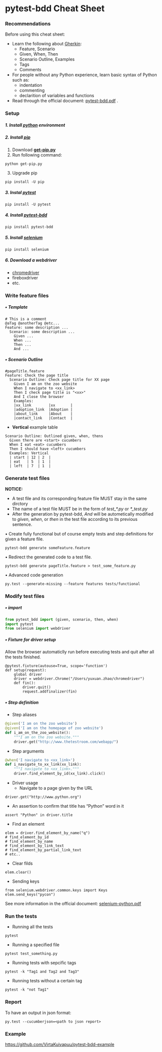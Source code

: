 # pytest-bdd Cheat Sheet

### Recommendations
Before using this cheat sheet:
+ Learn the following about [Gherkin](https://cucumber.io/docs/reference#gherkin):
  - Feature, Scenario
  - Given, When, Then
  - Scenario Outline, Examples
  - Tags
  - Comments
+ For people without any Python experience, learn basic syntax of Python such as:
  - indentation 
  - commenting 
  - declarition of variables and functions
+ Read through the official document: [pytest-bdd.pdf](https://media.readthedocs.org/pdf/pytest-bdd/latest/pytest-bdd.pdf) .

### Setup

##### 1. Install [python](https://www.python.org/downloads/) environment
	
##### 2. Install [pip](https://media.readthedocs.org/pdf/pip/latest/pip.pdf)
1. Download **[get-pip.py](https://bootstrap.pypa.io/get-pip.py)**
2. Run following command:
```
python get-pip.py
```
3. Upgrade pip
```
pip install -U pip
```

##### 3. Instal [pytest](https://media.readthedocs.org/pdf/pytest/latest/pytest.pdf)
```
pip install -U pytest
```

##### 4. Install [pytest-bdd](https://media.readthedocs.org/pdf/pytest-bdd/latest/pytest-bdd.pdf)
```
pip install pytest-bdd
```

##### 5. Install [selenium](https://media.readthedocs.org/pdf/selenium-python/latest/selenium-python.pdf)

```
pip install selenium
```
##### 6. Download a webdriver
* [chromedriver](https://sites.google.com/a/chromium.org/chromedriver/downloads)
* fireboxdriver
* etc.


### Write feature files
##### • Template
```
# This is a comment
@aTag @anotherTag @etc...
Feature: some description ...
  Scenario: some description ...
    Given ...
    When ...
    Then ...
    And ...
```

##### • Scenario Outline

```
#pageTitle.feature
Feature: Check the page title
  Scenario Outline: Check page title for XX page
    Given I am on the zoo website
    When I navigate to <xx_link>
    Then I check page title is "<xx>"
    And I close the browser
    Examples:
    |xx_link        |xx       |
    |adoption_link  |Adoption |
    |about_link     |About    |
    |contact_link   |Contact  |
```  
  
* **Vertical** example table
```
Scenario Outline: Outlined given, when, thens 
  Given there are <start> cucumbers
  When I eat <eat> cucumbers
  Then I should have <left> cucumbers
  Examples: Vertical
  | start | 12 | 2  | 
  | eat   | 5  | 1  |  
  | left  | 7  | 1  |
```

### Generate test files
**NOTICE:** 
* A test file and its corresponding feature file MUST stay in the same dirctory
* The name of a test file MUST be in the form of <i>test_\*.py</i> or <i>\*_test.py</i>
* After the generation by pytest-bdd, *And* will be autometically modified to *given*, *when*, or *then* in the test file according to its previous sentence.

• Create fully functional but of course empty tests and step definitions for given a feature file.
```
pytest-bdd generate someFeature.feature
```
• Redirect the generated code to a test file.
```
pytest-bdd generate pageTitle.feature > test_some_feature.py
```
• Advanced code generation
```
py.test --generate-missing --feature features tests/functional
```

### Modify test files

##### • import 
```python
from pytest_bdd import (given, scenario, then, when)
import pytest
from selenium import webdriver
```


##### • Fixture for driver setup
Allow the browser automaticlly run before executing tests and quit after all the tests finished.
```
@pytest.fixture(autouse=True, scope='function')
def setup(request):
    global driver
    driver = webdriver.Chrome("/Users/yuxuan.zhao/chromedriver")
    def fin():
        driver.quit()
        request.addfinalizer(fin)
```

##### • Step definition
* Step aliases
```python
@given('I am on the zoo website')
@given('I am on the homepage of zoo website')
def i_am_on_the_zoo_website():
    """I am on the zoo website."""
    driver.get("http://www.thetestroom.com/webapp/")
```

* Step arguments
```python
@when('I navigate to <xx_link>')
def i_navigate_to_xx_link(xx_link):
    """I navigate to <xx_link>."""
    driver.find_element_by_id(xx_link).click()
```

* Driver usage  
  - Navigate to a page given by the URL
```
driver.get("http://www.python.org")  
```
  - An assertion to confirm that title has “Python” word in it
```
assert "Python" in driver.title
```  
  - Find an element
```
elem = driver.find_element_by_name("q")
# find_element_by_id
# find_element_by_name
# find_element_by_link_text
# find_element_by_partial_link_text
# etc..
```
  - Clear filds
```
elem.clear()
```  
  - Sending keys
```
from selenium.webdriver.common.keys import Keys
elem.send_keys("pycon")
```
See more information in the official document: [selenium-python.pdf](https://media.readthedocs.org/pdf/selenium-python/latest/selenium-python.pdf)


### Run the tests

* Running all the tests
```
pytest
```
* Running a specified file
```
pytest test_something.py
```
* Running tests with sepcific tags
```
pytest -k "Tag1 and Tag2 and Tag3"
```
* Running tests without a certain tag
```
pytest -k "not Tag1"
```

### Report
To have an output in json format:
```
py.test --cucumberjson=<path to json report>
```


### Example

https://github.com/VirtaKuivapuu/pytest-bdd-example



